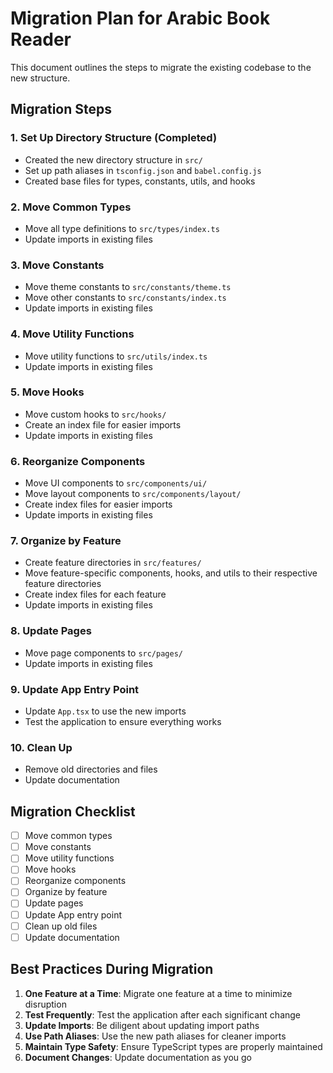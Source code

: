 # Migration Plan for Arabic Book Reader

This document outlines the steps to migrate the existing codebase to the new structure.

## Migration Steps

### 1. Set Up Directory Structure (Completed)
- Created the new directory structure in `src/`
- Set up path aliases in `tsconfig.json` and `babel.config.js`
- Created base files for types, constants, utils, and hooks

### 2. Move Common Types
- Move all type definitions to `src/types/index.ts`
- Update imports in existing files

### 3. Move Constants
- Move theme constants to `src/constants/theme.ts`
- Move other constants to `src/constants/index.ts`
- Update imports in existing files

### 4. Move Utility Functions
- Move utility functions to `src/utils/index.ts`
- Update imports in existing files

### 5. Move Hooks
- Move custom hooks to `src/hooks/`
- Create an index file for easier imports
- Update imports in existing files

### 6. Reorganize Components
- Move UI components to `src/components/ui/`
- Move layout components to `src/components/layout/`
- Create index files for easier imports
- Update imports in existing files

### 7. Organize by Feature
- Create feature directories in `src/features/`
- Move feature-specific components, hooks, and utils to their respective feature directories
- Create index files for each feature
- Update imports in existing files

### 8. Update Pages
- Move page components to `src/pages/`
- Update imports in existing files

### 9. Update App Entry Point
- Update `App.tsx` to use the new imports
- Test the application to ensure everything works

### 10. Clean Up
- Remove old directories and files
- Update documentation

## Migration Checklist

- [ ] Move common types
- [ ] Move constants
- [ ] Move utility functions
- [ ] Move hooks
- [ ] Reorganize components
- [ ] Organize by feature
- [ ] Update pages
- [ ] Update App entry point
- [ ] Clean up old files
- [ ] Update documentation

## Best Practices During Migration

1. **One Feature at a Time**: Migrate one feature at a time to minimize disruption
2. **Test Frequently**: Test the application after each significant change
3. **Update Imports**: Be diligent about updating import paths
4. **Use Path Aliases**: Use the new path aliases for cleaner imports
5. **Maintain Type Safety**: Ensure TypeScript types are properly maintained
6. **Document Changes**: Update documentation as you go 